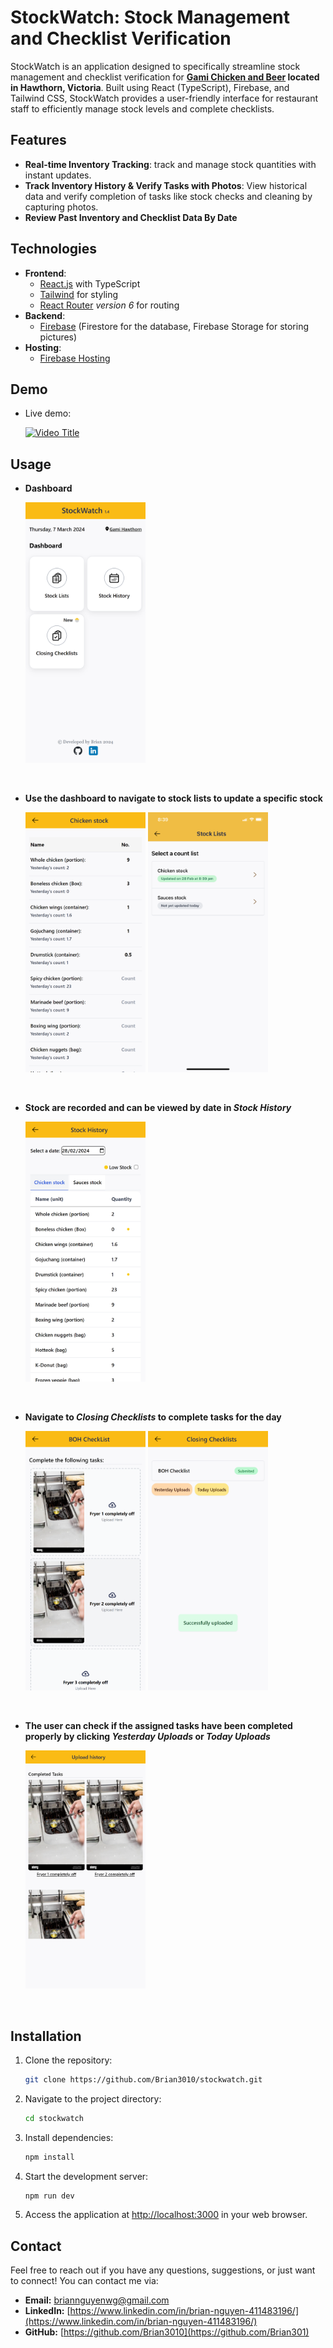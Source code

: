 # StockWatch: Stock Management and Checklist Verification

StockWatch is an application designed to specifically streamline stock management and checklist verification for **[Gami Chicken and Beer](https://www.gamichicken.com.au/restaurant/hawthorn/) located in Hawthorn, Victoria**. Built using React (TypeScript), Firebase, and Tailwind CSS, StockWatch provides a user-friendly interface for restaurant staff to efficiently manage stock levels and complete checklists.

## Features

- **Real-time Inventory Tracking**: track and manage stock quantities with instant updates.
- **Track Inventory History & Verify Tasks with Photos**: View historical data and verify completion of tasks like stock checks and cleaning by capturing photos.
- **Review Past Inventory and Checklist Data By Date**

## Technologies

- **Frontend**:
  - [React.js](https://react.dev/) with TypeScript
  - [Tailwind](https://tailwindcss.com/) for styling
  - [React Router](https://reactrouter.com/en/main) *version 6* for routing
- **Backend**:
  - [Firebase](https://firebase.google.com/) (Firestore for the database, Firebase Storage for storing pictures)
- **Hosting**:
  - [Firebase Hosting](https://firebase.google.com/docs/hosting)

## Demo

- Live demo:

   [![Video Title](http://img.youtube.com/vi/STfpD1Epv-I/0.jpg)](https://www.youtube.com/watch?v=STfpD1Epv-I)

## Usage

- **Dashboard**

    <img src="./stockWatch-images/Dashboard.png" width="40%" alt="Dashboard"/>

&nbsp;

- **Use the dashboard to navigate to stock lists to update a specific stock**

    <img src="./stockWatch-images/counting-stock.png" width="40%" alt="couting-stock"/>
    <img src="./stockWatch-images/submited-stock.PNG" width="40%" alt="submited-stock"/>

&nbsp;

- **Stock are recorded and can be viewed by date in *Stock History***

    <img src="./stockWatch-images/Record-by-date.png" width="40%" alt="record-by-date"/>

&nbsp;

- **Navigate to *Closing Checklists* to complete tasks for the day**

    <img src="./stockWatch-images/tasklist.png" width="40%" alt="tasklist"/>
    <img src="./stockWatch-images/submited-tasks.png" width="40%" alt="submited-tasks"/>

&nbsp;

- **The user can check if the assigned tasks have been completed properly by clicking *Yesterday Uploads* or *Today Uploads***

    <img src="./stockWatch-images/viewing_tasks.png" width="40%" alt="viewing_tasks"/>

&nbsp;

## Installation

1. Clone the repository:

   ```bash
   git clone https://github.com/Brian3010/stockwatch.git
   ```

2. Navigate to the project directory:

   ```bash
   cd stockwatch
   ```

3. Install dependencies:

   ```bash
   npm install
   ```

4. Start the development server:

   ```bash
   npm run dev
   ```

5. Access the application at [http://localhost:3000](http://localhost:3000) in your web browser.

## Contact

Feel free to reach out if you have any questions, suggestions, or just want to connect! You can contact me via:

- **Email:** [briannguyenwg@gmail.com](mailto:briannguyenwg@gmail.com)
- **LinkedIn:** [https://www.linkedin.com/in/brian-nguyen-411483196/](https://www.linkedin.com/in/brian-nguyen-411483196/)
- **GitHub:** [https://github.com/Brian3010](https://github.com/Brian301)

